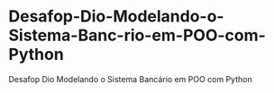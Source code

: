 # Desafop-Dio-Modelando-o-Sistema-Banc-rio-em-POO-com-Python
Desafop Dio Modelando o Sistema Bancário em POO com Python
